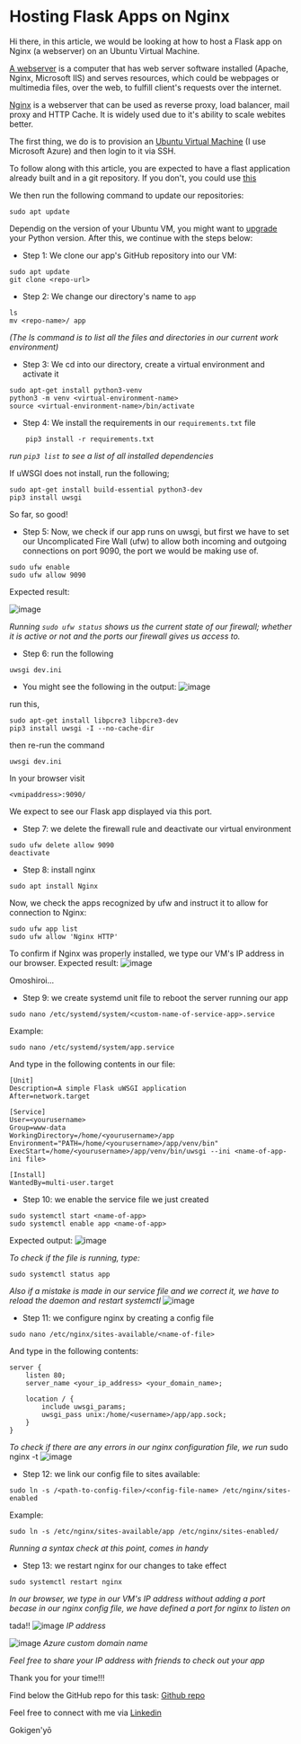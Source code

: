 # Hosting Flask Apps on Nginx

Hi there, in this article, we would be looking at how to host a Flask app on Nginx (a webserver) on an Ubuntu Virtual Machine.

[A webserver](https://en.wikipedia.org/wiki/Web_server) is a computer that has web server software installed (Apache, Nginx, Microsoft IIS) and serves resources, which could be webpages or multimedia files, over the web, to fulfill client's requests over the internet. 

[Nginx](https://nginx.org/en/docs/beginners_guide.html) is a webserver that can be used as reverse proxy, load balancer, mail proxy and HTTP Cache. It is widely used due to it's ability to scale webites better.

The first thing, we do is to provision an [Ubuntu Virtual Machine](https://docs.microsoft.com/en-us/azure/virtual-machines/linux/quick-create-portal) (I use Microsoft Azure) and then login to it via SSH.

To follow along with this article, you are expected to have a flast application already built and in a git repository. If you don't, you could use [this](https://github.com/Mbaoma/landing-page)


We then run the following command to update our repositories:
```
sudo apt update
```

Dependig on the version of your Ubuntu VM, you might want to [upgrade](https://docs.python-guide.org/starting/install3/linux/) your Python version.
After this, we continue with the steps below:

*   Step 1: We clone our app's GitHub repository into our VM:
```
sudo apt update
git clone <repo-url>
```

*   Step 2: We change our directory's name to ```app```
```
ls
mv <repo-name>/ app
```
*(The ls command is to list all the files and directories in our current work environment)*

*   Step 3: We cd into our directory, create a virtual environment and activate it
```
sudo apt-get install python3-venv
python3 -m venv <virtual-environment-name>
source <virtual-environment-name>/bin/activate
```
    
*   Step 4: We install the requirements in our ```requirements.txt``` file
```
    pip3 install -r requirements.txt
```

*run ```pip3 list``` to see a list of all installed dependencies*

If uWSGI does not install, run the following;
```
sudo apt-get install build-essential python3-dev
pip3 install uwsgi
```

So far, so good!

*   Step 5: Now, we check if our app runs on uwsgi, but first we have to set our Uncomplicated Fire Wall (ufw) to allow both incoming and outgoing connections on port 9090, the port we would be making use of. 
  
```
sudo ufw enable
sudo ufw allow 9090
```
Expected result:

![image](https://user-images.githubusercontent.com/49791498/109410162-9cf19500-7998-11eb-8a45-18690d12b2cd.png)

   
*Running ```sudo ufw status``` shows us the current state of our firewall; whether it is active or not and the ports our firewall gives us access to.*
    
*   Step 6: run the following
```
uwsgi dev.ini
```
* You might see the following in the output:
![image](https://user-images.githubusercontent.com/49791498/109412657-8acc2280-79a9-11eb-8df8-7192e52c77b1.png)

run this, 
```
sudo apt-get install libpcre3 libpcre3-dev
pip3 install uwsgi -I --no-cache-dir
```

then re-run the command 
```
uwsgi dev.ini
```

In your browser visit 
```
<vmipaddress>:9090/
```
We expect to see our Flask app displayed via this port.

*   Step 7: we delete the firewall rule and deactivate our virtual environment
```
sudo ufw delete allow 9090
deactivate
```

*   Step 8: install nginx
```
sudo apt install Nginx
```
Now, we check the apps recognized by ufw and instruct it to allow for connection to Nginx:
```
sudo ufw app list
sudo ufw allow 'Nginx HTTP'
```

To confirm if Nginx was properly installed, we type our VM's IP address in our browser.
Expected result:
![image](https://user-images.githubusercontent.com/49791498/109413045-c1a33800-79ab-11eb-900f-8de337b31f7d.png)

Omoshiroi...

*   Step 9: we create systemd unit file to reboot the server running our app
```
sudo nano /etc/systemd/system/<custom-name-of-service-app>.service
```
Example:
```
sudo nano /etc/systemd/system/app.service
```
And type in the following contents in our file:
```
[Unit]
Description=A simple Flask uWSGI application
After=network.target

[Service]
User=<yourusername>
Group=www-data
WorkingDirectory=/home/<yourusername>/app
Environment="PATH=/home/<yourusername>/app/venv/bin"
ExecStart=/home/<yourusername>/app/venv/bin/uwsgi --ini <name-of-app-ini file>

[Install]
WantedBy=multi-user.target
```

*   Step 10: we enable the service file we just created
```
sudo systemctl start <name-of-app>
sudo systemctl enable app <name-of-app>
```

Expected output:
![image](https://user-images.githubusercontent.com/49791498/109413425-93bef300-79ad-11eb-81cd-36a0b6c4d644.png)

*To check if the file is running, type:*
```
sudo systemctl status app
```
*Also if a mistake is made in our service file and we correct it, we have to reload the daemon and restart systemctl*
![image](https://user-images.githubusercontent.com/49791498/109413575-6fafe180-79ae-11eb-9ef5-9a29d239f77c.png)

*   Step 11: we configure nginx by creating a config file
```
sudo nano /etc/nginx/sites-available/<name-of-file>
```
And type in the following contents:
```
server {
    listen 80;
    server_name <your_ip_address> <your_domain_name>;

    location / {
        include uwsgi_params;
        uwsgi_pass unix:/home/<username>/app/app.sock;
    }
}
```

*To check if there are any errors in our nginx configuration file, we run*
sudo nginx -t
![image](https://user-images.githubusercontent.com/49791498/109413763-6ecb7f80-79af-11eb-8d01-3c64664d7dfe.png)

*   Step 12: we link our config file to sites available:
```
sudo ln -s /<path-to-config-file>/<config-file-name> /etc/nginx/sites-enabled
```
Example:
```
sudo ln -s /etc/nginx/sites-available/app /etc/nginx/sites-enabled/
```

*Running a syntax check at this point, comes in handy*

*   Step 13: we restart nginx for our changes to take effect
```
sudo systemctl restart nginx
```
*In our browser, we type in our VM's IP address without adding a port becase in our nginx config file, we have defined a port for nginx to listen on*

tada!!
![image](https://user-images.githubusercontent.com/49791498/109413975-9ec75280-79b0-11eb-8859-0fa7096da98a.png)
*IP address*

![image](https://user-images.githubusercontent.com/49791498/109420276-d1357780-79d1-11eb-870a-4ee7a331b278.png)
*Azure custom domain name*


*Feel free to share your IP address with friends to check out your app*

Thank you for your time!!!

Find below the GitHub repo for this task:
[Github repo](https://github.com/Mbaoma/landing-page)

Feel free to connect with me via [Linkedin](https://www.linkedin.com/in/mbaoma-chioma-mary)

Gokigen'yō



